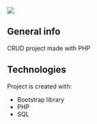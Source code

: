 <img src="https://res.cloudinary.com/ugne/image/upload/v1619210084/Screenshot_1_uubxjp.png"></img>

## General info
CRUD project made with PHP
	
## Technologies
Project is created with:
* Bootstrap library 
* PHP
* SQL
